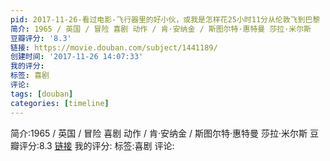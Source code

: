 ```yaml
---
pid: 2017-11-26-看过电影-飞行器里的好小伙，或我是怎样花25小时11分从伦敦飞到巴黎
简介: 1965 / 英国 / 冒险 喜剧 动作 / 肯·安纳金 / 斯图尔特·惠特曼 莎拉·米尔斯
豆瓣评分: '8.3'
链接: https://movie.douban.com/subject/1441189/
创建时间: '2017-11-26 14:07:33'
我的评分:
标签: 喜剧
评论:
tags: [douban]
categories: [timeline]
---
```

简介:1965 / 英国 / 冒险 喜剧 动作 / 肯·安纳金 / 斯图尔特·惠特曼 莎拉·米尔斯
豆瓣评分:8.3
[链接](https://movie.douban.com/subject/1441189/)
我的评分:
标签:喜剧
评论:
